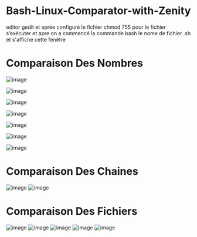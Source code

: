 # Bash-Linux-Comparator-with-Zenity
editor gedit 
et aprée configuré le fichier chmod 755 pour  le fichier s’exécuter et apre
on a commencé la commande bash le nome de fichier .sh 
et s'affiche cette fenêtre
# Comparaison Des Nombres
![image](https://github.com/Anymokhtar/Bash-Linux-Comparator-with-Zenity/assets/86941457/f48a8567-6244-4602-8383-719adb8c2763)

![image](https://github.com/Anymokhtar/Bash-Linux-Comparator-with-Zenity/assets/86941457/1fee1d95-e102-4395-8594-2164e022f9f3)

![image](https://github.com/Anymokhtar/Bash-Linux-Comparator-with-Zenity/assets/86941457/6be9e7bb-9e86-407f-9bfd-3310f8bf60b1)

![image](https://github.com/Anymokhtar/Bash-Linux-Comparator-with-Zenity/assets/86941457/699d80cc-3e92-4069-ab87-23086ea2f695)

![image](https://github.com/Anymokhtar/Bash-Linux-Comparator-with-Zenity/assets/86941457/7f362f4c-77a8-41a0-8772-0d73bc1d81d2)

![image](https://github.com/Anymokhtar/Bash-Linux-Comparator-with-Zenity/assets/86941457/2274acfe-cfff-4ac9-b756-e33f268df235)

![image](https://github.com/Anymokhtar/Bash-Linux-Comparator-with-Zenity/assets/86941457/16872709-6c18-475d-b600-21fd9d6b9acc)

# Comparaison Des Chaines
![image](https://github.com/Anymokhtar/Bash-Linux-Comparator-with-Zenity/assets/86941457/69202d54-9b34-469f-bd88-68849eebdd8e)
![image](https://github.com/Anymokhtar/Bash-Linux-Comparator-with-Zenity/assets/86941457/25af2007-f673-483e-9ef3-f3d8b4140e75)

#	Comparaison Des Fichiers
![image](https://github.com/Anymokhtar/Bash-Linux-Comparator-with-Zenity/assets/86941457/1bc5eea7-5a61-44ef-a3f7-c9a34525e81d)
![image](https://github.com/Anymokhtar/Bash-Linux-Comparator-with-Zenity/assets/86941457/6a932ef1-3113-4828-952e-5d288edf3230)
![image](https://github.com/Anymokhtar/Bash-Linux-Comparator-with-Zenity/assets/86941457/c6c501d7-cfce-484c-a566-4e3ee89bbcca)
![image](https://github.com/Anymokhtar/Bash-Linux-Comparator-with-Zenity/assets/86941457/ccb51c56-8bc1-41cb-bd6d-6a4fdd5c4072)
![image](https://github.com/Anymokhtar/Bash-Linux-Comparator-with-Zenity/assets/86941457/aa7fd05c-cff2-4e98-af8f-2bd7c036043a)
